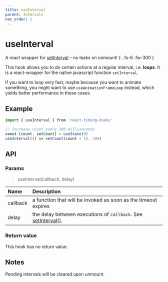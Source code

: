```yaml
---
title: useInterval
parent: Intervals
nav_order: 1
---
```


# useInterval

A react wrapper for [setInterval](https://developer.mozilla.org/en-US/docs/Web/API/setInterval) – no leaks on unmount!
{: .fs-6 .fw-300 }

This hook allows you to do certain actions at a regular interval, i.e. **loops**. 
It is a react-wrapper for the native javascript function `setInterval`.

If you want to loop very fast, maybe because you want to animate something, you might want to use `useAnimationFrameLoop` instead, which yields better performance in these cases.

## Example

```javascript
import { useInterval } from 'react-timing-hooks'

// Increase count every 200 milliseconds
const [count, setCount] = useState(0)
useInterval(() => setCount(count + 1), 200)
```

## API

### Params

> useInterval(callback, delay)

| Name         | Description                                                          |
|:-------------|:---------------------------------------------------------------------|
| callback     | a function that will be invoked as soon as the timeout expires       |
| delay        | the delay between executions of `callback`. See [setInterval()](https://developer.mozilla.org/en-US/docs/Web/API/setInterval). 

### Return value

This hook has no return value.

## Notes

Pending intervals will be cleared upon unmount.

